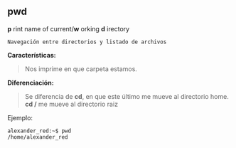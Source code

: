 pwd
--------------------
**p** rint name of current/**w** orking **d** irectory

`Navegación entre directorios y listado de archivos`

**Características:**
>Nos imprime en que carpeta estamos.

**Diferenciación:**
>Se diferencia de **cd**, en que este último me mueve al directorio home.
> **cd /** me mueve al directorio raiz

Ejemplo:
```
alexander_red:~$ pwd
/home/alexander_red
```
